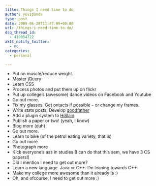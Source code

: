 ```yaml
---
title: Things I need time to do
author: yuvipanda
type: post
date: 2009-06-28T11:47:09+00:00
url: /things-i-need-time-to-do/
dsq_thread_id:
  - 410054722
aktt_notify_twitter:
  - no
categories:
  - personal

---
```

  * Put on muscle/reduce weight.
  * Master jQuery
  * Learn CSS
  * Process photos and put them up on flickr
  * Put up college&#8217;s (awesome) dance videos on Facebook and Youtube
  * Go out more.
  * Fix my glasses. Get ontacts if possible &#8211; or change my frames.
  * Write stats posts. Develop [goodfather][1]
  * Add a plugin system to [HiSlain][2]
  * Publish a paper or two! (yeah, I know)
  * Blog more (duh)
  * Go out more.
  * Learn to bike (of the petrol eating variety, that is)
  * Go out more
  * Photograph more
  * Kick everyone&#8217;s ass in studies (I can do that this sem, we have 3 CS papers!)
  * Did I mention I need to get out more?
  * Learn a new language. Java or C++. I&#8217;m leaning towards C++.
  * Make my college more awesome than it already is :)
  * Oh, and ofcourse, I need to get out more :)

 [1]: http://github.com/yuvipanda/goodfather
 [2]: http://github.com/yuvipada/HiSlain